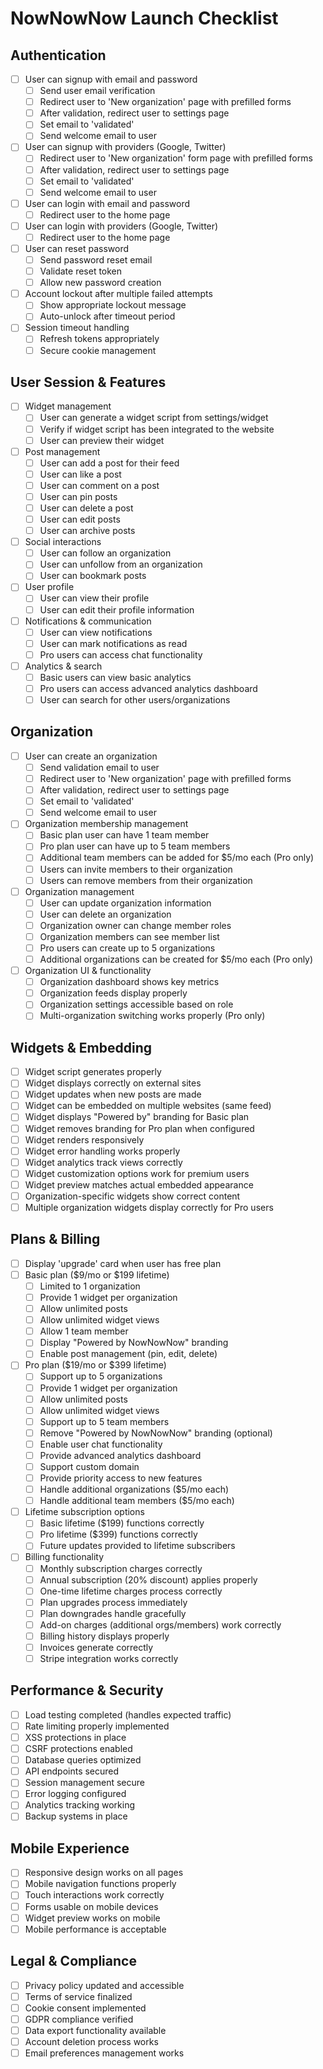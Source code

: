 # NowNowNow Launch Checklist

## Authentication
- [ ] User can signup with email and password
  - [ ] Send user email verification 
  - [ ] Redirect user to 'New organization' page with prefilled forms
  - [ ] After validation, redirect user to settings page
  - [ ] Set email to 'validated'
  - [ ] Send welcome email to user
- [ ] User can signup with providers (Google, Twitter)
  - [ ] Redirect user to 'New organization' form page with prefilled forms
  - [ ] After validation, redirect user to settings page 
  - [ ] Set email to 'validated'
  - [ ] Send welcome email to user
- [ ] User can login with email and password
  - [ ] Redirect user to the home page
- [ ] User can login with providers (Google, Twitter)
  - [ ] Redirect user to the home page
- [ ] User can reset password
  - [ ] Send password reset email
  - [ ] Validate reset token
  - [ ] Allow new password creation
- [ ] Account lockout after multiple failed attempts
  - [ ] Show appropriate lockout message
  - [ ] Auto-unlock after timeout period
- [ ] Session timeout handling
  - [ ] Refresh tokens appropriately
  - [ ] Secure cookie management

## User Session & Features
- [ ] Widget management
  - [ ] User can generate a widget script from settings/widget
  - [ ] Verify if widget script has been integrated to the website
  - [ ] User can preview their widget
- [ ] Post management
  - [ ] User can add a post for their feed
  - [ ] User can like a post
  - [ ] User can comment on a post
  - [ ] User can pin posts
  - [ ] User can delete a post
  - [ ] User can edit posts
  - [ ] User can archive posts
- [ ] Social interactions
  - [ ] User can follow an organization
  - [ ] User can unfollow from an organization
  - [ ] User can bookmark posts
- [ ] User profile
  - [ ] User can view their profile
  - [ ] User can edit their profile information
- [ ] Notifications & communication
  - [ ] User can view notifications
  - [ ] User can mark notifications as read
  - [ ] Pro users can access chat functionality
- [ ] Analytics & search
  - [ ] Basic users can view basic analytics
  - [ ] Pro users can access advanced analytics dashboard
  - [ ] User can search for other users/organizations

## Organization
- [ ] User can create an organization
  - [ ] Send validation email to user
  - [ ] Redirect user to 'New organization' page with prefilled forms
  - [ ] After validation, redirect user to settings page
  - [ ] Set email to 'validated'
  - [ ] Send welcome email to user
- [ ] Organization membership management
  - [ ] Basic plan user can have 1 team member
  - [ ] Pro plan user can have up to 5 team members
  - [ ] Additional team members can be added for $5/mo each (Pro only)
  - [ ] Users can invite members to their organization
  - [ ] Users can remove members from their organization
- [ ] Organization management
  - [ ] User can update organization information
  - [ ] User can delete an organization
  - [ ] Organization owner can change member roles
  - [ ] Organization members can see member list
  - [ ] Pro users can create up to 5 organizations
  - [ ] Additional organizations can be created for $5/mo each (Pro only)
- [ ] Organization UI & functionality
  - [ ] Organization dashboard shows key metrics
  - [ ] Organization feeds display properly
  - [ ] Organization settings accessible based on role
  - [ ] Multi-organization switching works properly (Pro only)

## Widgets & Embedding
- [ ] Widget script generates properly
- [ ] Widget displays correctly on external sites
- [ ] Widget updates when new posts are made
- [ ] Widget can be embedded on multiple websites (same feed)
- [ ] Widget displays "Powered by" branding for Basic plan
- [ ] Widget removes branding for Pro plan when configured
- [ ] Widget renders responsively
- [ ] Widget error handling works properly
- [ ] Widget analytics track views correctly
- [ ] Widget customization options work for premium users
- [ ] Widget preview matches actual embedded appearance
- [ ] Organization-specific widgets show correct content
- [ ] Multiple organization widgets display correctly for Pro users

## Plans & Billing
- [ ] Display 'upgrade' card when user has free plan
- [ ] Basic plan ($9/mo or $199 lifetime)
  - [ ] Limited to 1 organization
  - [ ] Provide 1 widget per organization
  - [ ] Allow unlimited posts
  - [ ] Allow unlimited widget views
  - [ ] Allow 1 team member
  - [ ] Display "Powered by NowNowNow" branding
  - [ ] Enable post management (pin, edit, delete)
- [ ] Pro plan ($19/mo or $399 lifetime)
  - [ ] Support up to 5 organizations
  - [ ] Provide 1 widget per organization
  - [ ] Allow unlimited posts
  - [ ] Allow unlimited widget views
  - [ ] Support up to 5 team members
  - [ ] Remove "Powered by NowNowNow" branding (optional)
  - [ ] Enable user chat functionality
  - [ ] Provide advanced analytics dashboard
  - [ ] Support custom domain
  - [ ] Provide priority access to new features
  - [ ] Handle additional organizations ($5/mo each)
  - [ ] Handle additional team members ($5/mo each)
- [ ] Lifetime subscription options
  - [ ] Basic lifetime ($199) functions correctly
  - [ ] Pro lifetime ($399) functions correctly
  - [ ] Future updates provided to lifetime subscribers
- [ ] Billing functionality
  - [ ] Monthly subscription charges correctly
  - [ ] Annual subscription (20% discount) applies properly
  - [ ] One-time lifetime charges process correctly
  - [ ] Plan upgrades process immediately
  - [ ] Plan downgrades handle gracefully
  - [ ] Add-on charges (additional orgs/members) work correctly
  - [ ] Billing history displays properly
  - [ ] Invoices generate correctly
  - [ ] Stripe integration works correctly

## Performance & Security
- [ ] Load testing completed (handles expected traffic)
- [ ] Rate limiting properly implemented
- [ ] XSS protections in place
- [ ] CSRF protections enabled
- [ ] Database queries optimized
- [ ] API endpoints secured
- [ ] Session management secure
- [ ] Error logging configured
- [ ] Analytics tracking working
- [ ] Backup systems in place

## Mobile Experience
- [ ] Responsive design works on all pages
- [ ] Mobile navigation functions properly
- [ ] Touch interactions work correctly
- [ ] Forms usable on mobile devices
- [ ] Widget preview works on mobile
- [ ] Mobile performance is acceptable

## Legal & Compliance
- [ ] Privacy policy updated and accessible
- [ ] Terms of service finalized
- [ ] Cookie consent implemented
- [ ] GDPR compliance verified
- [ ] Data export functionality available
- [ ] Account deletion process works
- [ ] Email preferences management works